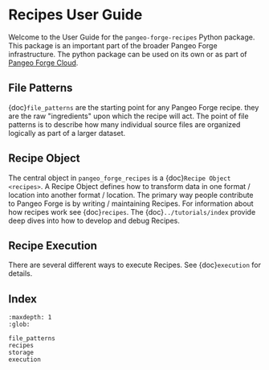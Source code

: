 # Recipes User Guide

Welcome to the User Guide for the `pangeo-forge-recipes` Python package.
This package is an important part of the broader Pangeo Forge infrastructure.
The python package can be used on its own or as part of [Pangeo Forge Cloud](../../pangeo_forge_cloud/index.md).

## File Patterns

{doc}`file_patterns` are the starting point for any Pangeo Forge recipe.
they are the raw "ingredients" upon which the recipe will act.
The point of file patterns is to describe how many individual source files are
organized logically as part of a larger dataset.

## Recipe Object

The central object in `pangeo_forge_recipes` is a {doc}``Recipe Object <recipes>``.
A Recipe Object defines how to transform data in one format / location into another format / location.
The primary way people contribute to Pangeo Forge is by writing / maintaining Recipes.
For information about how recipes work see {doc}`recipes`.
The {doc}`../tutorials/index` provide deep dives into how to develop and debug Recipes.

## Recipe Execution

There are several different ways to execute Recipes.
See {doc}`execution` for details.

## Index

```{toctree}
:maxdepth: 1
:glob:

file_patterns
recipes
storage
execution
```
